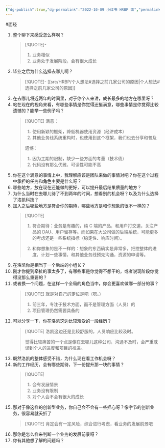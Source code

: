 ```yaml
---
{"dg-publish":true,"dg-permalink":"2022-10-09 小红书 HRBP 面","permalink":"/2022-10-09 小红书 HRBP 面/"}
---
```



#面经

1. 整个聊下来感受怎么样啊？
	> [!QUOTE]-
	> 1. 业务相似
	> 2. 业务处于发展阶段，会有很大成长
2. 毕业之后为什么选择去哪儿啊？
	> [!QUOTE]-
	> [[src/HRBP/个人想法#选择之前几家公司的原因\|个人想法#选择之前几家公司的原因]]
3. 在去哪儿将近两年的时间里，对于你个人来讲，成长最多的地方在哪里呀？
4. 站在现在的视角来看，有哪些事情是你觉得还挺满意，哪些事情是你觉得比较遗憾的？能举一些例子吗？
	> [!QUOTE]
	> 满意：
	> 1. 使用新颖的框架，降低机器使用资源（经济成本）
	> 2. 其他业务线系统重构时，也使用到这个框架，我们也去分享和普及
	> 
	> 遗憾：
	> 1. 因为工期的限制，缺少一些方面的考量（技术债）
	> 2. 代码没有那么优雅，可读性可能不高
5. 你在这个满意的事情上中，我理解应该是团队来做的事情对吧？你在这个过程中承担的任务和角色主要是什么呀？
6. 哪些地方，放在现在还能做的更好，可以提升最后结果质量的地方？
7. 为什么当时在去哪儿待了不到两年的时间，想看别的机会呀？以及为什么选择了洛凯科技？
8. 加入之后哪些地方是符合你的期待，哪些地方是和你想象的很不一样的？
	> [!QUOTE] 
	> 1. 符合期待：业务是有趣的，纯 C 端的产品，和用户打交道，关注产品的 DAU、用户留存等。而如果在大公司做的后端系统，可能更多的考虑还是一些系统指标（稳定性、响应时间）。
	> 
	> 2. 和你想象的是不一样的：想象的东西确实是非常多，把控整体的进度，计划一些事情，和其他业务线预先沟通，资源的申请等。
9. 在洛凯你是相当于一个后端的小组长？
10. 刚才你提到牵扯的事太多了，有哪些事是你觉得不想干的，或者说现阶段你觉得没那么重要的？
11. 或者换一个问题，在这样一个全局的角色当中，你会更喜欢做哪一部分的事？
	> [!QUOTE] 
	> 就是对自己的定位是吧（嗯。）
	> 1. 前三年，专注于技术方面，而不是管理方面（人员）的
	> 2. 项目管理仍然需要具备的
12. 可以分享一下，你在洛凯这边比较难受的一段经历？
	> [!QUOTE] 
	> 洛凯这边还是比较舒服的，人员响应比较及时。
	> 
	> 觉得比较痛苦的一个点是像在去哪儿这种公司，沟通不及时，会严重耽误到个人的进度和项目的推进。
13. 既然洛凯的整体感受不错，为什么现在看工作机会呀？
14. 新的工作经历，会有哪些期待，下一份提升那一块的事情？
	> [!QUOTE] 
	> 1. 会有发展情景
	> 2. 业务没有限制
	> 3. 对个人会不会有很大的成长
15. 那对于像这样的创新型业务，你自己会不会有一些担心呀？像字节的创新业务，很容易就夭折了
	> [!QUOTE] 
	> 肯定会有一定风险，综合进行考虑，看业务的发展前景吧
16. 那你是怎么样来判断一个业务的发展前景呀？
17. 你有其他想了解的问题吗？